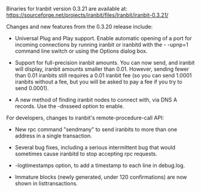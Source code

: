 Binaries for Iranbit version 0.3.21 are available at:
  https://sourceforge.net/projects/iranbit/files/Iranbit/iranbit-0.3.21/

Changes and new features from the 0.3.20 release include:

* Universal Plug and Play support.  Enable automatic opening of a port for incoming connections by running iranbit or iranbitd with the - -upnp=1 command line switch or using the Options dialog box.

* Support for full-precision iranbit amounts.  You can now send, and iranbit will display, iranbit amounts smaller than 0.01.  However, sending fewer than 0.01 iranbits still requires a 0.01 iranbit fee (so you can send 1.0001 iranbits without a fee, but you will be asked to pay a fee if you try to send 0.0001).

* A new method of finding iranbit nodes to connect with, via DNS A records. Use the -dnsseed option to enable.

For developers, changes to iranbit's remote-procedure-call API:

* New rpc command "sendmany" to send iranbits to more than one address in a single transaction.

* Several bug fixes, including a serious intermittent bug that would sometimes cause iranbitd to stop accepting rpc requests. 

* -logtimestamps option, to add a timestamp to each line in debug.log.

* Immature blocks (newly generated, under 120 confirmations) are now shown in listtransactions.
